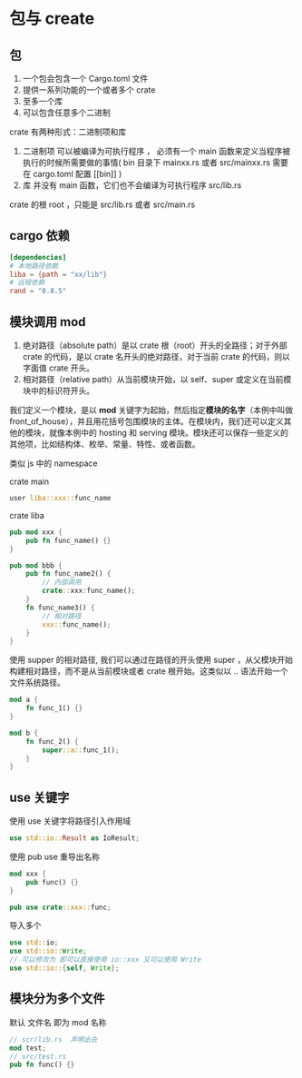# 包与 create

## 包

1. 一个包会包含一个 Cargo.toml 文件
2. 提供一系列功能的一个或者多个 crate
3. 至多一个库
4. 可以包含任意多个二进制

crate 有两种形式：二进制项和库

1. 二进制项 可以被编译为可执行程序 ， 必须有一个 main 函数来定义当程序被执行的时候所需要做的事情( bin 目录下 mainxx.rs 或者 src/mainxx.rs 需要在 cargo.toml 配置 [[bin]] )
2. 库 并没有 main 函数，它们也不会编译为可执行程序 src/lib.rs

crate 的根 root ，只能是 src/lib.rs 或者 src/main.rs

## cargo 依赖

```toml
[dependencies]
# 本地路径依赖
liba = {path = "xx/lib"}
# 远程依赖
rand = "0.8.5"
```

## 模块调用 mod

1. 绝对路径（absolute path）是以 crate 根（root）开头的全路径；对于外部 crate 的代码，是以 crate 名开头的绝对路径，对于当前 crate 的代码，则以字面值 crate 开头。
2. 相对路径（relative path）从当前模块开始，以 self、super 或定义在当前模块中的标识符开头。

我们定义一个模块，是以 **mod** 关键字为起始，然后指定**模块的名字**（本例中叫做 front_of_house），并且用花括号包围模块的主体。在模块内，我们还可以定义其他的模块，就像本例中的 hosting 和 serving 模块。模块还可以保存一些定义的其他项，比如结构体、枚举、常量、特性、或者函数。

类似 js 中的 namespace

crate main

```rust
user liba::xxx::func_name
```

crate liba

```rust
pub mod xxx {
    pub fn func_name() {}
}

pub mod bbb {
    pub fn func_name2() {
        // 内部调用
        crate::xxx:func_name();
    }
    fn func_name3() {
        // 相对路径
        xxx::func_name();
    }
}
```

使用 supper 的相对路径, 我们可以通过在路径的开头使用 super ，从父模块开始构建相对路径，而不是从当前模块或者 crate 根开始。这类似以 .. 语法开始一个文件系统路径。

```rust
mod a {
    fn func_1() {}
}

mod b {
    fn func_2() {
        super::a::func_1();
    }
}
```

## use 关键字

使用 use 关键字将路径引入作用域

```rust
use std::io::Result as IoResult;
```

使用 pub use 重导出名称

```rust
mod xxx {
    pub func() {}
}

pub use crate::xxx::func;
```

导入多个

```rust
use std::io;
use std::io::Write;
// 可以修改为 即可以直接使用 io::xxx 又可以使用 Write
use std::io::{self, Write};
```

## 模块分为多个文件

默认 文件名 即为 mod 名称

```rust
// scr/lib.rs  声明出去
mod test;
// src/test.rs
pub fn func() {}
```
